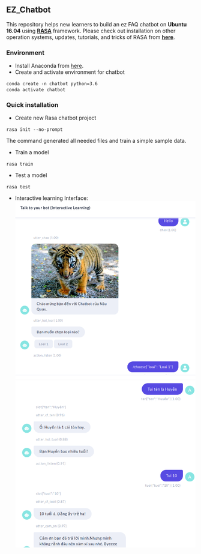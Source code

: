 ## **EZ_Chatbot**

This repository helps new learners to build an ez FAQ chatbot on **Ubuntu 16.04** using [**RASA**](https://rasa.com/) framework. Please check out installation on other operation systems, updates, tutorials, and tricks of RASA from [**here**](https://rasa.com/docs/rasa/).

### **Environment**

- Install Anaconda from [here](https://docs.anaconda.com/anaconda/install/).
- Create and activate environment for chatbot

```
conda create -n chatbot python=3.6
conda activate chatbot
```

### **Quick installation**

- Create new Rasa chatbot project

```
rasa init --no-prompt
```

The command generated all needed files and train a simple sample data.

- Train a model

```
rasa train
```

- Test a model

```
rasa test
```

- Interactive learning Interface: 
![interface](./images/rasa.png)
![interface](./images/rasa1.png)